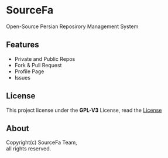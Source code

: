 # SourceFa
Open-Source Persian Reposirory Management System

## Features
- Private and Public Repos
- Fork & Pull Request
- Profile Page
- Issues

## License
This project license under the **GPL-V3** License, read the [License](LICENSE)

## About
Copyright(c) SourceFa Team, \
all rights reserved.
